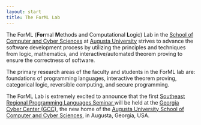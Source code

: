 ```yaml
---
layout: start
title: The ForML Lab
---
```


The ForML (**For**mal **M**ethods and Computational **L**ogic) Lab in
the [School of Computer and Cyber
Sciences](https://www.augusta.edu/ccs/) at [Augusta
University](https://www.augusta.edu/) strives to advance the software
development process by utilizing the principles and techniques from
logic, mathematics, and interactive/automated theorem proving to
ensure the correctness of software.

The primary research areas of the faculty and students in the ForML
lab are: foundations of programming languages, interactive theorem
proving, categorical logic, reversible computing, and secure
programming.

The ForML Lab is extremely excited to announce that the first [Southeast Regional Programming Languages Seminar
](https://the-au-forml-lab.github.io/SERPL/) will be held at the [Georgia Cyber Center
(GCC)](https://cybercenter.georgia.gov/), the new home of the [Augusta
University School of Computer and Cyber
Sciences](https://www.augusta.edu/ccs), in Augusta, Georgia, USA.
